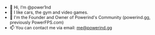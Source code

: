 - 👋 Hi, I’m @power1nd
- 👀 I like cars, the gym and video games.
- 💞️ I'm the Founder and Owner of Powerind's Community (powerind.gg, previously PowerFPS.com)
- 📫 You can contact me via email: me@powerind.gg
<!---
ErikOddur02/ErikOddur02 is a ✨ special ✨ repository because its `README.md` (this file) appears on your GitHub profile.
You can click the Preview link to take a look at your changes.
--->
